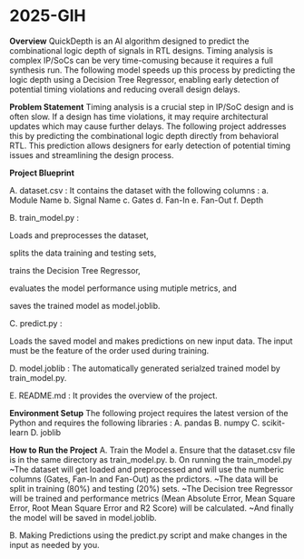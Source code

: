 # 2025-GIH

**Overview**
QuickDepth is an AI algorithm designed to predict the combinational logic depth of signals in RTL designs. Timing analysis is complex IP/SoCs can be very time-comusing because it requires a full synthesis run. The following model speeds up this process by predicting the logic depth using a Decision Tree Regressor, enabling early detection of potential timing violations and reducing overall design delays.

**Problem Statement**
Timing analysis is a crucial step in IP/SoC design and is often slow. If a design has time violations, it may require architectural updates which may cause further delays. The following project addresses this by predicting the combinational logic depth directly from behavioral RTL. This prediction allows designers for early detection of potential timing issues and streamlining the design process.

**Project Blueprint**

A. dataset.csv : It contains the dataset with the following columns :
a. Module Name
b. Signal Name
c. Gates
d. Fan-In
e. Fan-Out
f. Depth


B. train_model.py :

Loads and preprocesses the dataset,

splits the data training and testing sets, 

trains the Decision Tree Regressor, 

evaluates the model performance using mutiple metrics, and 

saves the trained model as model.joblib.


C. predict.py : 

Loads the saved model and makes predictions on new input data. 
The input must be the feature of the order used during training.

D. model.joblib : The automatically generated serialzed trained model by train_model.py.

E. README.md : It provides the overview of the project.

**Environment Setup**
The following project requires the latest version of the Python and requires the following libraries :
A. pandas
B. numpy
C. scikit-learn
D. joblib

**How to Run the Project**
A. Train the Model
a. Ensure that the dataset.csv file is in the same directory as train_model.py.
b. On running the train_model.py 
~The dataset will get loaded and preprocessed and will use the numberic columns (Gates, Fan-In and Fan-Out) as the prdictors.
~The data will be split in training (80%) and testing (20%) sets.
~The Decision tree Regressor will be trained and performance metrics (Mean Absolute Error, Mean Square Error, Root Mean Square Error and R2 Score) will be calculated.
~And finally the model will be saved in model.joblib.

B. Making Predictions using the predict.py script and make changes in the input as needed by you.
  
  
